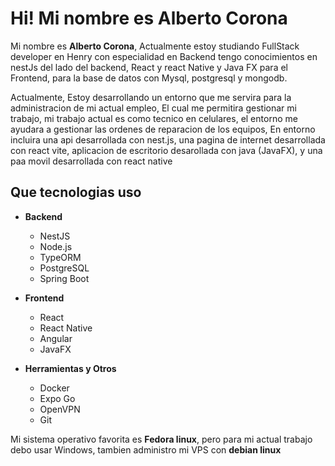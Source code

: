 <h1>Hi! Mi nombre es Alberto Corona</h1>
<p>
  Mi nombre es <strong>Alberto Corona</strong>, Actualmente estoy studiando FullStack developer en Henry con especialidad en Backend tengo conocimientos en nestJs del lado del backend, React  y react Native y Java FX para el Frontend, para la base de datos con Mysql, postgresql y mongodb.
</p>
<p>Actualmente, Estoy desarrollando un entorno que me servira para la administracion de mi actual empleo, El cual me permitira gestionar mi trabajo, mi trabajo actual es como tecnico en celulares, el entorno me ayudara a gestionar las ordenes de reparacion de los equipos, En entorno incluira una api desarrollada con nest.js, una pagina de internet desarrollada con react vite, aplicacion de escritorio desarollada con java (JavaFX), y una paa movil desarrollada con react native</p>

<h2>Que tecnologias uso</h2>


- **Backend**
  - NestJS
  - Node.js
  - TypeORM
  - PostgreSQL
  - Spring Boot

- **Frontend**
  - React
  - React Native
  - Angular
  - JavaFX

- **Herramientas y Otros**
  - Docker
  - Expo Go
  - OpenVPN
  - Git
 



 
Mi sistema operativo favorita es **Fedora linux**, pero para mi actual trabajo debo usar Windows, tambien administro mi VPS con **debian linux** 

